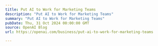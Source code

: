 ```yaml
---
title: Put AI to Work for Marketing Teams
description: "Put AI to Work for Marketing Teams"
summary: "Put AI to Work for Marketing Teams"
pubDate: Thu, 31 Oct 2024 00:00:00 GMT
source: OpenAI Blog
url: https://openai.com/business/put-ai-to-work-for-marketing-teams

---
```


